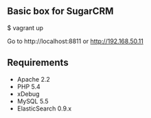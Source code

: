 ## Basic box for SugarCRM

$ vagrant up

Go to http://localhost:8811 or http://192.168.50.11

## Requirements
* Apache 2.2
* PHP 5.4
* xDebug
* MySQL 5.5
* ElasticSearch 0.9.x
